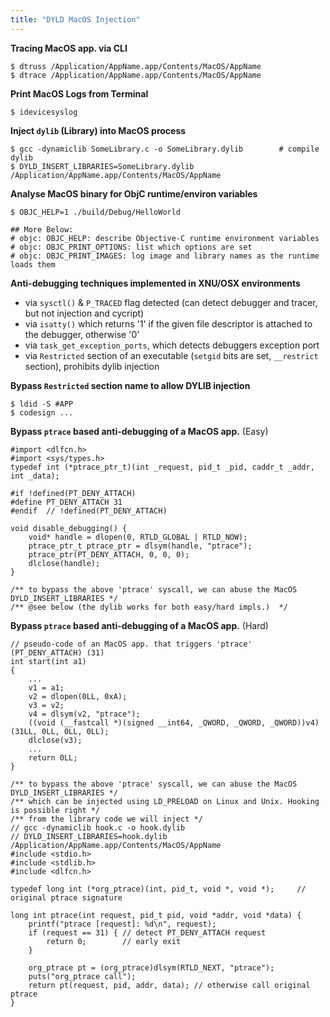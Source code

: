 ```yaml
---
title: "DYLD MacOS Injection" 
---
```


**Tracing MacOS app. via CLI**

```
$ dtruss /Application/AppName.app/Contents/MacOS/AppName
$ dtrace /Application/AppName.app/Contents/MacOS/AppName
```

**Print MacOS Logs from Terminal**

```
$ idevicesyslog
```

**Inject `dylib` (Library) into MacOS process**

```
$ gcc -dynamiclib SomeLibrary.c -o SomeLibrary.dylib 		# compile dylib 
$ DYLD_INSERT_LIBRARIES=SomeLibrary.dylib /Application/AppName.app/Contents/MacOS/AppName
```  

**Analyse MacOS binary for ObjC runtime/environ variables**

```
$ OBJC_HELP=1 ./build/Debug/HelloWorld

## More Below:
# objc: OBJC_HELP: describe Objective-C runtime environment variables
# objc: OBJC_PRINT_OPTIONS: list which options are set
# objc: OBJC_PRINT_IMAGES: log image and library names as the runtime loads them
```

**Anti-debugging techniques implemented in XNU/OSX environments**

* via `sysctl()` & `P_TRACED` flag detected (can detect debugger and tracer, but not injection and cycript)
* via `isatty()` which returns '1' if the given file descriptor is attached to the debugger, otherwise '0'
* via `task_get_exception_ports`, which detects debuggers exception port
* via `Restricted` section of an executable (`setgid` bits are set, `__restrict` section), prohibits dylib injection

**Bypass `Restricted` section name to allow DYLIB injection**

```
$ ldid -S #APP
$ codesign ...
```

**Bypass `ptrace` based anti-debugging of a MacOS app.** (Easy)

```
#import <dlfcn.h>
#import <sys/types.h>
typedef int (*ptrace_ptr_t)(int _request, pid_t _pid, caddr_t _addr, int _data);

#if !defined(PT_DENY_ATTACH)
#define PT_DENY_ATTACH 31
#endif  // !defined(PT_DENY_ATTACH)

void disable_debugging() {
	void* handle = dlopen(0, RTLD_GLOBAL | RTLD_NOW);
	ptrace_ptr_t ptrace_ptr = dlsym(handle, "ptrace");
	ptrace_ptr(PT_DENY_ATTACH, 0, 0, 0);
	dlclose(handle);
}

/** to bypass the above 'ptrace' syscall, we can abuse the MacOS DYLD_INSERT_LIBRARIES */
/** @see below (the dylib works for both easy/hard impls.)  */
```

**Bypass `ptrace` based anti-debugging of a MacOS app.** (Hard)

```
// pseudo-code of an MacOS app. that triggers 'ptrace' (PT_DENY_ATTACH) (31)
int start(int a1)
{
	...
	v1 = a1;
	v2 = dlopen(0LL, 0xA);
	v3 = v2;
	v4 = dlsym(v2, "ptrace");
	((void (__fastcall *)(signed __int64, _QWORD, _QWORD, _QWORD))v4)(31LL, 0LL, 0LL, 0LL);
	dlclose(v3);
	...
	return 0LL;
}

/** to bypass the above 'ptrace' syscall, we can abuse the MacOS DYLD_INSERT_LIBRARIES */
/** which can be injected using LD_PRELOAD on Linux and Unix. Hooking is possible right */
/** from the library code we will inject */
// gcc -dynamiclib hook.c -o hook.dylib
// DYLD_INSERT_LIBRARIES=hook.dylib /Application/AppName.app/Contents/MacOS/AppName
#include <stdio.h>
#include <stdlib.h>
#include <dlfcn.h>

typedef long int (*org_ptrace)(int, pid_t, void *, void *); 	// original ptrace signature

long int ptrace(int request, pid_t pid, void *addr, void *data) {
	printf("ptrace [request]: %d\n", request);
	if (request == 31) { // detect PT_DENY_ATTACH request
		return 0; 		 // early exit
	}

	org_ptrace pt = (org_ptrace)dlsym(RTLD_NEXT, "ptrace");
	puts("org_ptrace call");
	return pt(request, pid, addr, data); // otherwise call original ptrace
}
```